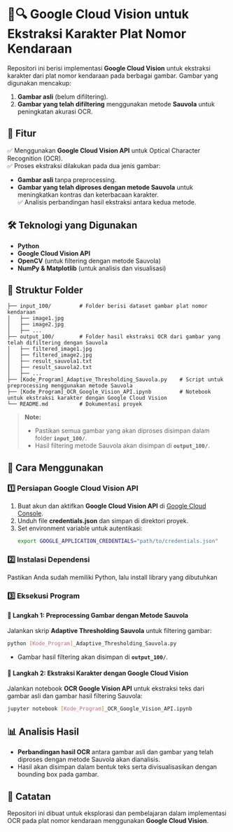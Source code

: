 
# 🚗🔍 Google Cloud Vision untuk Ekstraksi Karakter Plat Nomor Kendaraan  

Repositori ini berisi implementasi **Google Cloud Vision** untuk ekstraksi karakter dari plat nomor kendaraan pada berbagai gambar. Gambar yang digunakan mencakup:  
1. **Gambar asli** (belum difiltering).  
2. **Gambar yang telah difiltering** menggunakan metode **Sauvola** untuk peningkatan akurasi OCR.  

## 📌 Fitur  
✅ Menggunakan **Google Cloud Vision API** untuk Optical Character Recognition (OCR).  
✅ Proses ekstraksi dilakukan pada dua jenis gambar:  
   - **Gambar asli** tanpa preprocessing.  
   - **Gambar yang telah diproses dengan metode Sauvola** untuk meningkatkan kontras dan keterbacaan karakter.  
✅ Analisis perbandingan hasil ekstraksi antara kedua metode.  

## 🛠️ Teknologi yang Digunakan  
- **Python**  
- **Google Cloud Vision API**  
- **OpenCV** (untuk filtering dengan metode Sauvola)  
- **NumPy & Matplotlib** (untuk analisis dan visualisasi)  

## 📂 Struktur Folder  
```
├── input_100/         # Folder berisi dataset gambar plat nomor kendaraan
│   ├── image1.jpg
│   ├── image2.jpg
│   ├── ...
├── output_100/        # Folder hasil ekstraksi OCR dari gambar yang telah difiltering dengan Sauvola
│   ├── filtered_image1.jpg
│   ├── filtered_image2.jpg
│   ├── result_sauvola1.txt
│   ├── result_sauvola2.txt
│   ├── ...
├── [Kode_Program]_Adaptive_Thresholding_Sauvola.py    # Script untuk preprocessing menggunakan metode Sauvola
├── [Kode_Program]_OCR_Google_Vision_API.ipynb         # Notebook untuk ekstraksi karakter dengan Google Cloud Vision
└── README.md          # Dokumentasi proyek
```
> **Note:**  
> - Pastikan semua gambar yang akan diproses disimpan dalam folder **`input_100/`**.  
> - Hasil filtering metode Sauvola akan disimpan di **`output_100/`**.  

## 🚀 Cara Menggunakan  

### 1️⃣ **Persiapan Google Cloud Vision API**  
1. Buat akun dan aktifkan **Google Cloud Vision API** di [Google Cloud Console](https://console.cloud.google.com/).  
2. Unduh file **credentials.json** dan simpan di direktori proyek.  
3. Set environment variable untuk autentikasi:  
   ```bash
   export GOOGLE_APPLICATION_CREDENTIALS="path/to/credentials.json"
   ```

### 2️⃣ **Instalasi Dependensi**  
Pastikan Anda sudah memiliki Python, lalu install library yang dibutuhkan

### 3️⃣ **Eksekusi Program**  

#### 🏁 **Langkah 1: Preprocessing Gambar dengan Metode Sauvola**  
Jalankan skrip **Adaptive Thresholding Sauvola** untuk filtering gambar:  
```bash
python [Kode_Program]_Adaptive_Thresholding_Sauvola.py
```
- Gambar hasil filtering akan disimpan di **`output_100/`**.  

#### 🏁 **Langkah 2: Ekstraksi Karakter dengan Google Cloud Vision**  
Jalankan notebook **OCR Google Vision API** untuk ekstraksi teks dari gambar asli dan gambar hasil filtering Sauvola:  
```bash
jupyter notebook [Kode_Program]_OCR_Google_Vision_API.ipynb
```


## 📊 Analisis Hasil  
- **Perbandingan hasil OCR** antara gambar asli dan gambar yang telah diproses dengan metode Sauvola akan dianalisis.  
- Hasil akan disimpan dalam bentuk teks serta divisualisasikan dengan bounding box pada gambar.  

## 📌 Catatan  
Repositori ini dibuat untuk eksplorasi dan pembelajaran dalam implementasi OCR pada plat nomor kendaraan menggunakan **Google Cloud Vision**.  

